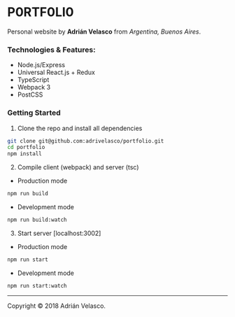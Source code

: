# P0RTF0LI0
Personal website by **Adrián Velasco** from _Argentina, Buenos Aires_.

### Technologies & Features:
- Node.js/Express
- Universal React.js + Redux
- TypeScript
- Webpack 3
- PostCSS

### Getting Started

1. Clone the repo and install all dependencies

````bash
git clone git@github.com:adrivelasco/portfolio.git
cd portfolio
npm install
````

2. Compile client (webpack) and server (tsc)

  * Production mode

  ````bash
  npm run build
  ````

  * Development mode

  ````bash
  npm run build:watch
  ````

3. Start server [localhost:3002]

  * Production mode

  ````bash
  npm run start
  ````

  * Development mode

  ````bash
  npm run start:watch
  ````

---

Copyright © 2018 Adrián Velasco.